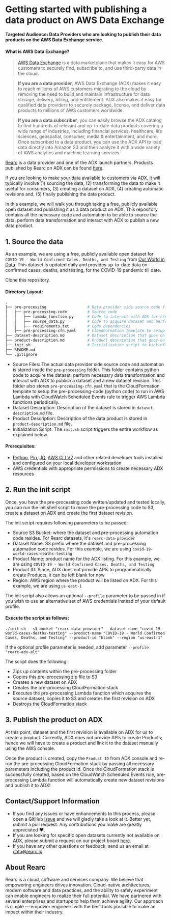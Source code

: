 # Getting started with publishing a data product on AWS Data Exchange

**Targeted Audience: Data Providers who are looking to publish their data products on the AWS Data Exchange service.**

#### What is AWS Data Exchange?

> [AWS Data Exchange](https://aws.amazon.com/data-exchange/) is a data marketplace that makes it easy for AWS customers to securely find, subscribe to, and use third-party data in the cloud.

> **If you are a data provider**, AWS Data Exchange (ADX) makes it easy to reach millions of AWS customers migrating to the cloud by removing the need to build and maintain infrastructure for data storage, delivery, billing, and entitlement. ADX also makes it easy for qualified data providers to securely package, license, and deliver data products to millions of AWS customers worldwide.

> **If you are a data subscriber**, you can easily browse the ADX catalog to find hundreds of relevant and up-to-date data products covering a wide range of industries, including financial services, healthcare, life sciences, geospatial, consumer, media & entertainment, and more. Once subscribed to a data product, you can use the ADX API to load data directly into Amazon S3 and then analyze it with a wide variety of AWS analytics and machine learning services.

[Rearc](https://www.rearc.io) is a data provider and one of the ADX launch partners. Products published by Rearc on ADX can be found [here](https://aws.amazon.com/marketplace/search/results?page=1&filters=VendorId&VendorId=a8a86da2-b2d1-4fae-992d-03494e90590b&searchTerms=rearc&category=d5a43d97-558f-4be7-8543-cce265fe6d9d).

If you are looking to make your data available to customers via ADX, it will typically involve (1) sourcing the data, (2) transforming the data to make it useful for consumers, (3) creating a dataset on ADX, (4) creating automatic revisions and, (5) finally publishing the data product. 

In this example, we will walk you through taking a free, publicly available open dataset and publishing it as a data product on ADX. This repository contains all the necessary code and automation to be able to source the data, perform data transformation and interact with ADX to publish a new data product.

## 1. Source the data
As an example, we are using a free, publicly available open dataset for `COVID-19 - World Confirmed Cases, Deaths, and Testing` from [Our World in Data](https://github.com/owid/covid-19-data/tree/master/public/data/). This dataset is updated daily and provides up-to-date data on confirmed cases, deaths, and testing, for the COVID-19 pandemic till date.

Clone this repository. 

#### Directory Layout:

```bash
.
├── pre-processing                  # Data provider side source code files and automation code
│   ├── pre-processing-code         # Source code
│   │   ├── lambda_function.py      # Code to interact with ADX for creating a dataset and revision
│   │   ├── source_data.py          # Code to acquire dataset and perform necessary data transformation
│   │   ├── requirements.txt        # Code dependencies
│   ├── pre-processing-cfn.yaml     # CloudFormation template to setup data provider automation
├── dataset-description.md          # Dataset description that goes on the ADX listing
├── product-description.md          # Product description that goes on the ADX listing
├── init.sh                         # Initialization script to kick-off the automation
├── README.md
└── .gitignore
```

- Source Files: The actual data provider side source code and automation is stored inside the `pre-processing` folder. This folder contains python code to acquire the dataset, perform necessary data transformation and interact with ADX to publish a dataset and a new dataset revision. This folder also stores `pre-processing-cfn.yaml` that is the CloudFormation template to setup the pre-processing-code (python code) to run in AWS Lambda with CloudWatch Scheduled Events rule to trigger AWS Lambda functions periodically.
- Dataset Description: Description of the dataset is stored in `dataset-description.md` file.
- Product Description: Description of the data product is stored in `product-description.md` file.
- Initialization Script: The `init.sh` script triggers the entire workflow as explained below.

#### Prerequisites:
- [Python](https://www.python.org), [Pip](https://pypi.org/project/pip/), [JQ](https://stedolan.github.io/jq/), [AWS CLI V2](https://aws.amazon.com/cli/) and other related developer tools installed and configured on your local developer workstation
- AWS credentials with appropriate permissions to create necessary ADX resources

## 2. Run the init script
Once, you have the pre-processing code written/updated and tested locally, you can run the init shell script to move the pre-processing code to S3, create a dataset on ADX and create the first dataset revision. 

The init script requires following parameters to be passed:
- Source S3 Bucket: where the dataset and pre-processing automation code resides. For Rearc datasets, it's `rearc-data-provider`
- Dataset Name: S3 prefix where the dataset and pre-processing automation code resides. For this example, we are using `covid-19-world-cases-deaths-testing`
- Product Name: product name for the ADX listing. For this example, we are using `COVID-19 - World Confirmed Cases, Deaths, and Testing`
- Product ID: Since, ADX does not provide APIs to programmatically create Products, it can be left blank for now
- Region: AWS region where the product will be listed on ADX. For this example, we are using `us-east-1`

The init script also allows an optional `--profile` parameter to be passed in if you wish to use an alternative set of AWS credentials instead of your default profile.

#### Execute the script as follows: 
`./init.sh --s3-bucket "rearc-data-provider" --dataset-name "covid-19-world-cases-deaths-testing" --product-name "COVID-19 - World Confirmed Cases, Deaths, and Testing" --product-id "blank" --region "us-east-1"`

If the optional profile parameter is needed, add parameter `--profile "rearc-adx-alt"`

The script does the following:
- Zips up contents within the pre-processing folder
- Copies this pre-processing zip file to S3
- Creates a new dataset on ADX
- Creates the pre-processing CloudFormation stack
- Executes the pre-processing Lambda function which acquires the source dataset, copies it to S3 and creates the first revision on ADX
- Destroys the CloudFormation stack

## 3. Publish the product on ADX
At this point, dataset and the first revision is available on ADX for us to create a product. Currently, ADX does not provide APIs to create Products; hence we will have to create a product and link it to the dataset manually using the AWS console. 

Once the product is created, copy the `Product ID` from ADX console and re-run the pre-processing CloudFormation stack by passing all necessary parameters including the product id. Once the CloudFormation stack is successfully created, based on the CloudWatch Scheduled Events rule, pre-processing Lambda function will automatically create new dataset revisions and publish it to ADX!

## Contact/Support Information
- If you find any issues or have enhancements to this process, please open a GitHub [issue](https://github.com/rearc-data/publish-a-data-product-on-aws-data-exchange/issues) and we will gladly take a look at it. Better yet, submit a pull request. Any contributions you make are greatly appreciated :heart:.
- If you are looking for specific open datasets currently not available on ADX, please submit a request on our project board [here](https://github.com/rearc-data/covid-datasets-aws-data-exchange/projects/1).
- If you have any other questions or feedback, send us an email at data@rearc.io.

## About Rearc
Rearc is a cloud, software and services company. We believe that empowering engineers drives innovation. Cloud-native architectures, modern software and data practices, and the ability to safely experiment can enable engineers to realize their full potential. We have partnered with several enterprises and startups to help them achieve agility. Our approach is simple — empower engineers with the best tools possible to make an impact within their industry.
